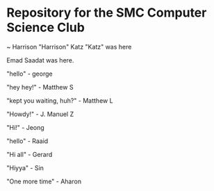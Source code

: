 # Repository for the SMC Computer Science Club

~ Harrison "Harrison" Katz "Katz" was here

Emad Saadat was here.

"hello" - george

"hey hey!" - Matthew S

"kept you waiting, huh?" - Matthew L

"Howdy!" - J. Manuel Z

"Hi!" - Jeong

"hello" - Raaid

"Hi all" - Gerard

"Hiyya" - Sin

"One more time" - Aharon